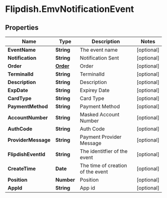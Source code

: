 # Flipdish.EmvNotificationEvent

## Properties
Name | Type | Description | Notes
------------ | ------------- | ------------- | -------------
**EventName** | **String** | The event name | [optional] 
**Notification** | **String** | Notification Sent | [optional] 
**Order** | [**Order**](Order.md) | Order | [optional] 
**TerminalId** | **String** | TerminalId | [optional] 
**Description** | **String** | Description | [optional] 
**ExpDate** | **String** | Expirey Date | [optional] 
**CardType** | **String** | Card Type | [optional] 
**PaymentMethod** | **String** | Payment Method | [optional] 
**AccountNumber** | **String** | Masked Account Number | [optional] 
**AuthCode** | **String** | Auth Code | [optional] 
**ProviderMessage** | **String** | Payment Provider Message | [optional] 
**FlipdishEventId** | **String** | The identitfier of the event | [optional] 
**CreateTime** | **Date** | The time of creation of the event | [optional] 
**Position** | **Number** | Position | [optional] 
**AppId** | **String** | App id | [optional] 


